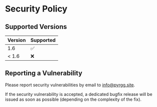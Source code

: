 # Security Policy

## Supported Versions

| Version       | Supported          |
| ------------- | ------------------ |
| 1.6           | :white_check_mark: |
| < 1.6         | :x:                |

## Reporting a Vulnerability

Please report security vulnerabilities by email to [info@pyrgg.site](mailto:info@pyrgg.site "info@pyrgg.site").

If the security vulnerability is accepted, a dedicated bugfix release will be issued as soon as possible (depending on the complexity of the fix).